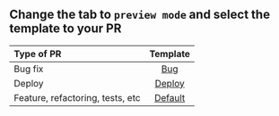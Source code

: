 ## Change the tab to `preview mode` and select the template to your PR


| Type of PR                       | Template                        |
|:---------------------------------|:-------------------------------:|
| Bug fix                           | [Bug](?template=bug.md)         |
| Deploy                           | [Deploy](?template=deploy.md)   |
| Feature, refactoring, tests, etc | [Default](?template=default.md) |